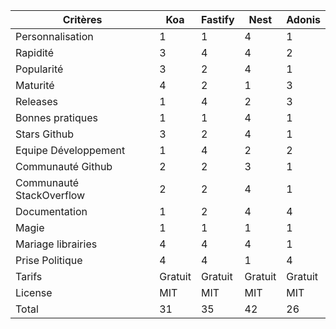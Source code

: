 | Critères                 | Koa     | Fastify | Nest    | Adonis  |
| ------------------------ | ------- | ------- | ------- | ------- |
| Personnalisation         | 1       | 1       | 4       | 1       |
| Rapidité                 | 3       | 4       | 4       | 2       |
| Popularité               | 3       | 2       | 4       | 1       |
| Maturité                 | 4       | 2       | 1       | 3       |
| Releases                 | 1       | 4       | 2       | 3       |
| Bonnes pratiques         | 1       | 1       | 4       | 1       |
| Stars Github             | 3       | 2       | 4       | 1       |
| Equipe Développement     | 1       | 4       | 2       | 2       |
| Communauté Github        | 2       | 2       | 3       | 1       |
| Communauté StackOverflow | 2       | 2       | 4       | 1       |
| Documentation            | 1       | 2       | 4       | 4       |
| Magie                    | 1       | 1       | 1       | 1       |
| Mariage librairies       | 4       | 4       | 4       | 1       |
| Prise Politique          | 4       | 4       | 1       | 4       |
| Tarifs                   | Gratuit | Gratuit | Gratuit | Gratuit |
| License                  | MIT     | MIT     | MIT     | MIT     |
| Total                    | 31      | 35      | 42      | 26      |